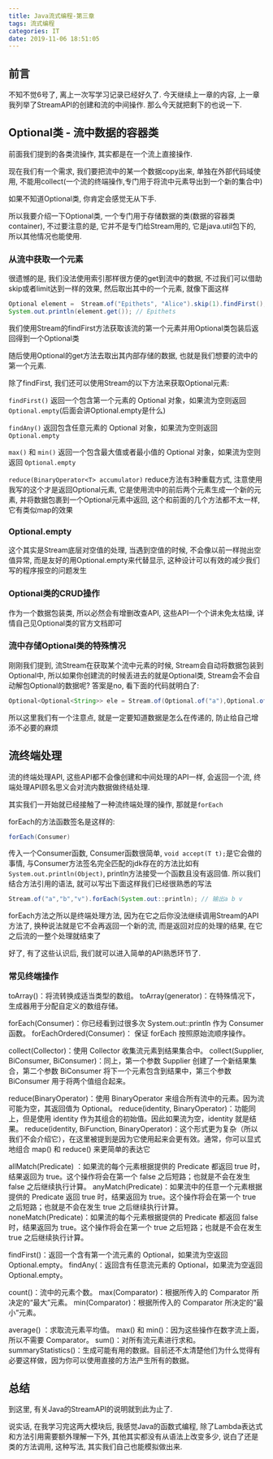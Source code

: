 ```yaml
---
title: Java流式编程-第三章
tags: 流式编程
categories: IT
date: 2019-11-06 18:51:05
---
```


## 前言

不知不觉6号了, 离上一次写学习记录已经好久了. 今天继续上一章的内容, 上一章我列举了StreamAPI的创建和流的中间操作. 那么今天就把剩下的也说一下.


## Optional类 - 流中数据的容器类

前面我们提到的各类流操作, 其实都是在一个流上直接操作.

现在我们有一个需求, 我们要把流中的某一个数据copy出来, 单独在外部代码域使用, 不能用collect(一个流的终端操作,专门用于将流中元素导出到一个新的集合中)

如果不知道Optional类, 你肯定会感觉无从下手.

所以我要介绍一下Optional类, 一个专门用于存储数据的类(数据的容器类container), 不过要注意的是, 它并不是专门给Stream用的, 它是java.util包下的, 所以其他情况也能使用.

### 从流中获取一个元素

很遗憾的是, 我们没法使用索引那样很方便的get到流中的数据, 不过我们可以借助skip或者limit达到一样的效果, 然后取出其中的一个元素, 就像下面这样

```java
Optional element =  Stream.of("Epithets", "Alice").skip(1).findFirst();
System.out.println(element.get()); // Epithets
```

我们使用Stream的findFirst方法获取该流的第一个元素并用Optional类包装后返回得到一个Optional类

随后使用Optional的get方法去取出其内部存储的数据, 也就是我们想要的流中的第一个元素.

除了findFirst, 我们还可以使用Stream的以下方法来获取Optional元素:

`findFirst()` 返回一个包含第一个元素的 Optional 对象，如果流为空则返回 `Optional.empty`(后面会讲Optional.empty是什么)

`findAny()` 返回包含任意元素的 Optional 对象，如果流为空则返回 `Optional.empty`

`max()` 和 `min()` 返回一个包含最大值或者最小值的 Optional 对象，如果流为空则返回 `Optional.empty`

`reduce(BinaryOperator<T> accumulator)` reduce方法有3种重载方式, 注意使用我写的这个才是返回Optional元素, 它是使用流中的前后两个元素生成一个新的元素, 并将数据包裹到一个Optional元素中返回, 这个和前面的几个方法都不太一样, 它有类似map的效果


### Optional.empty

这个其实是Stream底层对空值的处理, 当遇到空值的时候, 不会像以前一样抛出空值异常, 而是友好的用Optional.empty来代替显示, 这种设计可以有效的减少我们写的程序报空的问题发生

### Optional类的CRUD操作

作为一个数据包装类, 所以必然会有增删改查API, 这些API一个个讲未免太枯燥, 详情自己见Optional类的官方文档即可

### 流中存储Optional类的特殊情况

刚刚我们提到, 流Stream在获取某个流中元素的时候, Stream会自动将数据包装到Optional中, 所以如果你创建流的时候丢进去的就是Optional类, Stream会不会自动解包Optional的数据呢? 答案是no, 看下面的代码就明白了:

```java
Optional<Optional<String>> ele = Stream.of(Optional.of("a"),Optional.of("b")).findFirst();
```

所以这里我们有一个注意点, 就是一定要知道数据是怎么在传递的, 防止给自己增添不必要的麻烦

## 流终端处理

流的终端处理API, 这些API都不会像创建和中间处理的API一样, 会返回一个流, 终端处理API顾名思义会对流内数据做终结处理.

其实我们一开始就已经接触了一种流终端处理的操作, 那就是`forEach`

forEach的方法函数签名是这样的:

```java
forEach(Consumer)
```

传入一个Consumer函数, Consumer函数很简单, `void accept(T t);`是它会做的事情, 与Consumer方法签名完全匹配的jdk存在的方法比如有`System.out.println(Object)`, println方法接受一个函数且没有返回值. 所以我们结合方法引用的语法, 就可以写出下面这样我们已经很熟悉的写法

```java
Stream.of("a","b","v").forEach(System.out::println); // 输出a b v
```

forEach方法之所以是终端处理方法, 因为在它之后你没法继续调用Stream的API方法了, 换种说法就是它不会再返回一个新的流, 而是返回对应的处理的结果, 在它之后流的一整个处理就结束了

好了, 有了这些认识后, 我们就可以进入简单的API熟悉环节了.

### 常见终端操作

toArray()：将流转换成适当类型的数组。
toArray(generator)：在特殊情况下，生成器用于分配自定义的数组存储。

forEach(Consumer)：你已经看到过很多次 System.out::println 作为 Consumer 函数。
forEachOrdered(Consumer)： 保证 forEach 按照原始流顺序操作。

collect(Collector)：使用 Collector 收集流元素到结果集合中。
collect(Supplier, BiConsumer, BiConsumer)：同上，第一个参数 Supplier 创建了一个新结果集合，第二个参数 BiConsumer 将下一个元素包含到结果中，第三个参数 BiConsumer 用于将两个值组合起来。

reduce(BinaryOperator)：使用 BinaryOperator 来组合所有流中的元素。因为流可能为空，其返回值为 Optional。
reduce(identity, BinaryOperator)：功能同上，但是使用 identity 作为其组合的初始值。因此如果流为空，identity 就是结果。
reduce(identity, BiFunction, BinaryOperator)：这个形式更为复杂（所以我们不会介绍它），在这里被提到是因为它使用起来会更有效。通常，你可以显式地组合 map() 和 reduce() 来更简单的表达它

allMatch(Predicate) ：如果流的每个元素根据提供的 Predicate 都返回 true 时，结果返回为 true。这个操作将会在第一个 false 之后短路；也就是不会在发生 false 之后继续执行计算。
anyMatch(Predicate)：如果流中的任意一个元素根据提供的 Predicate 返回 true 时，结果返回为 true。这个操作将会在第一个 true 之后短路；也就是不会在发生 true 之后继续执行计算。
noneMatch(Predicate)：如果流的每个元素根据提供的 Predicate 都返回 false 时，结果返回为 true。这个操作将会在第一个 true 之后短路；也就是不会在发生 true 之后继续执行计算。

findFirst()：返回一个含有第一个流元素的 Optional，如果流为空返回 Optional.empty。
findAny(：返回含有任意流元素的 Optional，如果流为空返回 Optional.empty。

count()：流中的元素个数。
max(Comparator)：根据所传入的 Comparator 所决定的“最大”元素。
min(Comparator)：根据所传入的 Comparator 所决定的“最小”元素。

average() ：求取流元素平均值。
max() 和 min()：因为这些操作在数字流上面，所以不需要 Comparator。
sum()：对所有流元素进行求和。
summaryStatistics()：生成可能有用的数据。目前还不太清楚他们为什么觉得有必要这样做，因为你可以使用直接的方法产生所有的数据。

## 总结

到这里, 有关Java的StreamAPI的说明就到此为止了. 

说实话, 在我学习完这两大模块后, 我感觉Java的函数式编程, 除了Lambda表达式和方法引用需要额外理解一下外, 其他其实都没有从语法上改变多少, 说白了还是类的方法调用, 这种写法, 其实我们自己也能模拟做出来. 


<!-- 在此处插入License模块，若不需要请删除 -->
<div id="licensePoint">